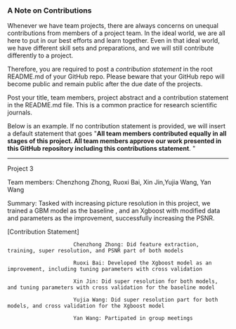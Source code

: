 ### A Note on Contributions

Whenever we have team projects, there are always concerns on unequal contributions from members of a project team. In the ideal world, we are all here to put in our best efforts and learn together. Even in that ideal world, we have different skill sets and preparations, and we will still contribute differently to a project. 

Therefore, you are required to post a *contribution statement* in the root README.md of your GitHub repo. Please beware that your GitHub repo will become public and remain public after the due date of the projects. 

Post your title, team members, project abstract and a contribution statement in the README.md file.  This is a common practice for research scientific journals. 

Below is an example. If no contribution statement is provided, we will insert a default statement that goes "**All team members contributed equally in all stages of this project. All team members approve our work presented in this GitHub repository including this contributions statement**. "

---

Project 3

Team members: Chenzhong Zhong, Ruoxi Bai, Xin Jin,Yujia Wang, Yan Wang

Summary: Tasked with increasing picture resolution in this project, we trained a GBM model as the baseline , and an Xgboost with modified data and parameters as the improvement, successfully increasing the PSNR.

[Contribution Statement] 

                         Chenzhong Zhong: Did feature extraction, training, super resolution, and PSNR part of both models  
                         
                         Ruoxi Bai: Developed the Xgboost model as an improvement, including tuning parameters with cross validation 
                         
                         Xin Jin: Did super resolution for both models, and tuning parameters with cross validation for the baseline model 
                         
                         Yujia Wang: Did super resolution part for both models, and cross validation for the Xgboost model
                         
                         Yan Wang: Partipated in group meetings
